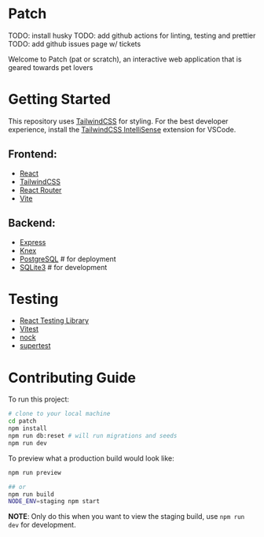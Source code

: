 # Patch

TODO: install husky
TODO: add github actions for linting, testing and prettier
TODO: add github issues page w/ tickets

Welcome to Patch (pat or scratch), an interactive web application that is geared towards pet lovers 

# Getting Started

This repository uses [TailwindCSS](https://tailwindcss.com/) for styling. For the best developer experience, install the [TailwindCSS IntelliSense](https://marketplace.visualstudio.com/items?itemName=bradlc.vscode-tailwindcss) extension for VSCode.

## Frontend:

- [React](https://beta.reactjs.org/)
- [TailwindCSS](https://tailwindcss.com/)
- [React Router](https://reactrouter.com/)
- [Vite](https://vitejs.dev/)

## Backend:

- [Express](https://expressjs.com/)
- [Knex](http://knexjs.org/)
- [PostgreSQL](https://www.postgresql.org/) # for deployment
- [SQLite3](https://www.sqlite.org/index.html) # for development

# Testing

- [React Testing Library](https://testing-library.com/docs/react-testing-library/intro/)
- [Vitest](https://vitest.dev/)
- [nock](https://github.com/nock/nock)
- [supertest](https://github.com/visionmedia/supertest)


# Contributing Guide

To run this project:

```sh
# clone to your local machine
cd patch
npm install
npm run db:reset # will run migrations and seeds
npm run dev
```

To preview what a production build would look like:
```sh
npm run preview

## or
npm run build
NODE_ENV=staging npm start
```
**NOTE**: Only do this when you want to view the staging build, use `npm run dev` for development.
